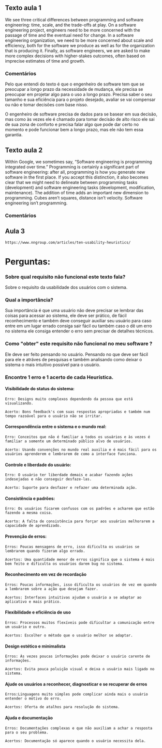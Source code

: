 ## Texto aula 1
We see three critical differences between programming and software engineering: time, scale, and the trade-offs at play. On a software engineering project, engineers need to be more concerned with the passage of time and the eventual need for change. In a software engineering organization, we need to be more concerned about scale and efficiency, both for the software we produce as well as for the organization that is producing it. Finally, as software engineers, we are asked to make more complex decisions with higher-stakes outcomes, often based on imprecise estimates of time and growth.

### Comentários

Pelo que entendi do texto é que o engenheiro de software tem que se preocupar a longo prazo da necessidade de mudança, ele precisa se preocupar em projetar algo para o uso a longo prazo. Precisa saber o seu tamanho e sua eficiência para o projeto desejado, avaliar se vai compensar ou não e tomar decisões com base nisso.

O engenheiro de software precisa de dados para se basear em sua decisão, mas como às vezes ele é chamado para tomar decisão de alto risco ele sai de sua zona de conforto e precisa falar algo que pode dar certo no momento e pode funcionar bem a longo prazo, mas ele não tem essa garantia.


## Texto aula 2 

Within Google, we sometimes say, “Software engineering is programming integrated over time.” Programming is certainly a significant part of software engineering: after all, programming is how you generate new software in the first place. If you accept this distinction, it also becomes clear that we might need to delineate between programming tasks (development) and software engineering tasks (development, modification, maintenance). The addition of time adds an important new dimension to programming. Cubes aren’t squares, distance isn’t velocity. Software engineering isn’t programming.

### Comentários







## Aula 3


    https://www.nngroup.com/articles/ten-usability-heuristics/

 # Perguntas: 

 ### Sobre qual requisito não funcional este texto fala?

 Sobre o requisito da usabilidade dos usuários com o sistema.

 ### Qual a importância?

Sua importância é que uma usuário não deve precisar se lembrar das coisas para acessar ao sistema, ele deve ser prático, de fácil reconhecimento e também deve conseguir auxiliar seu usuário para caso entre em um lugar errado consiga sair fácil ou também caso o dê um erro no sistema ele consiga entender o erro sem precisar de detalhes técnicos.

### Como "obter" este requisito não funcional no meu software ?

Ele deve ser feito pensando no usuário. Pensando no que deve ser fácil para ele e atráves de pesquisas e também analisando como deixar o sistema o mais intuitivo possível para o usuário. 

 ### Encontre 1 erro e 1 acerto de cada Heurística.

  #### Visibilidade do status do sistema:

    Erro: Designs muito complexos dependendo da pessoa que está visualizando.

    Acerto: Bons feedback's com suas respostas apropriadas e também num tempo razoável para o usuário não se irritar.

  #### Correspondência entre o sistema e o mundo real:

    Erro: Conceitos que não é familiar a todos os usuários e às vezes é familiar a somente um determinado público alvo de usuários.

    Acerto: Usando convenções no mundo real auxilia e é mais fácil para os usuários aprenderem e lembrarem de como a interface funciona.

  #### Controle e liberdade do usuário:

    Erro: O usuário ter liberdade demais e acabar fazendo ações indesejadas e não conseguir desfaze-las.

    Acerto: Suporte para desfazer e refazer uma determinada ação.

  #### Consistência e padrões:

    Erro: Os usuários ficarem confusos com os padrões e acharem que estão fazendo a mesma coisa.

    Acerto: A falta de consistência para forçar aos usuários melhorarem a capacidade de aprendizado.

  #### Prevenção de erros:

    Erros: Poucas mensagens de erro, isso dificulta os usuários se lembrarem quando fizeram algo errado.

    Acertos: Uma quantidade menor de erros significa que o sistema é mais bem feito e dificulta os usuários darem bug no sistema.

  #### Reconhecimento em vez de recordação

    Erros: Poucas informações, isso dificulta os usuários de vez em quando a lembrarem sobre a ação que desejam fazer.

    Acertos: Interfaces intuitivas ajudam o usuário a se adaptar ao aplicativo e mais prático.

  #### Flexibilidade e eficiência de uso

    Erros: Processos muitos flexíveis pode dificultar a comunicação entre um usuário e outro.

    Acertos: Escolher o método que o usuário melhor se adaptar.

  #### Design estético e minimalista

    Erros: Às vezes poucas informações pode deixar o usuário carente de informações.

    Acertos: Evita pouca poluição visual e deixa o usuário mais ligado no sistema.

  #### Ajude os usuários a reconhecer, diagnosticar e se recuperar de erros

    Erros:Linguagens muito simples pode complicar ainda mais o usuário entender o motivo do erro.

    Acertos: Oferta de atalhos para resolução do sistema.

  #### Ajuda e documentação

    Erros: Documentações complexas e que não auxiliam a achar a resposta para o seu problema.

    Acertos: Documentação só aparece quando o usuário necessita dela.